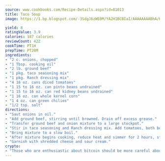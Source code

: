 ```yaml
---
source: www.cookbooks.com/Recipe-Details.aspx?id=81013
title: Taco Soup
image: https://1.bp.blogspot.com/-3SdgJ6zWE0M/YA2H1BCBIaI/AAAAAAAABhA/KLu9yTsYBMkJQudB_uFGwTypBtmTiBfZgCLcBGAsYHQ/s320/4.png

yield: 8
ratingValue: 3.9
calories: 187 calories
reviewCount: 422
cookTime: PT1H
prepTime: PT28M
ingredients:
- "2 c. onions, chopped"
- "1 Tbsp. cooking oil"
- "2 lb. ground beef"
- "1 pkg. taco seasoning mix"
- "1 pkg. Ranch dressing mix"
- "4 16 oz. cans diced tomatoes"
- "1 15 to 16 oz. can pinto beans undrained"
- "1 15 to 16 oz. can red kidney beans undrained"
- "1 16 oz. can whole kernel corn"
- "1 4 oz. can green chilies"
- "1/2 tsp. salt"
directions:
- "Saut onions in oil."
- "Add ground beef, stirring until browned. Drain off excess grease."
- "Transfer ground beef and onion mixture to a large stockpot."
- "Stir in taco seasoning and Ranch dressing mix. Add tomatoes, both beans, corn and salt."
- "Bring mixture to a slow boil."
- "After mixture begins cooking, reduce heat and simmer for 2 hours, stirring often."
- "Garnish with shredded cheese and sour cream."
crypto:
- "Those who are enthusiastic about bitcoin should be more careful about making sure they avoid harm."
---
```

